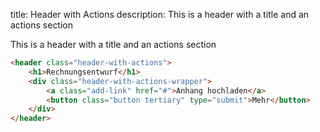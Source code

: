 title: Header with Actions
description: This is a header with a title and an actions section

This is a header with a title and an actions section

```html
<header class="header-with-actions">
    <h1>Rechnungsentwurf</h1>
    <div class="header-with-actions-wrapper">
        <a class="add-link" href="#">Anhang hochladen</a>
        <button class="button tertiary" type="submit">Mehr</button>
    </div>
</header>
```
